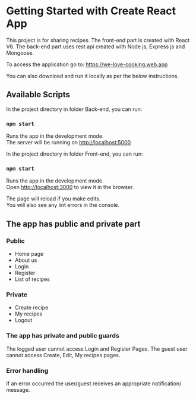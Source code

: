 # Getting Started with Create React App

This project is for sharing recipes. The front-end part is created with React V6. The back-end part uses rest api created with Node js, Express js and Mongoose.

To access the application go to: https://we-love-cooking.web.app

You can also download and run it locally as per the below instructions.

## Available Scripts

In the project directory in folder Back-end, you can run:

### `npm start`
Runs the app in the development mode.\
The server will be running on [http://localhost:5000](http://localhost:5000) 

In the project directory in folder Front-end, you can run:

### `npm start`

Runs the app in the development mode.\
Open [http://localhost:3000](http://localhost:3000) to view it in the browser.

The page will reload if you make edits.\
You will also see any lint errors in the console.

## The app has public and private part

### Public 
- Home page
- About us
- Login
- Register
- List of recipes

### Private
- Create recipe
- My recipes
- Logout

### The app has private and public guards

The logged user cannot access Login and Register Pages. The guest user cannot access Create, Edit, My recipes pages.

### Error handling 

If an error occurred the user/guest receives an appropriate notification/ message.


